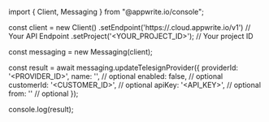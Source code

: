 import { Client, Messaging } from "@appwrite.io/console";

const client = new Client()
    .setEndpoint('https://<REGION>.cloud.appwrite.io/v1') // Your API Endpoint
    .setProject('<YOUR_PROJECT_ID>'); // Your project ID

const messaging = new Messaging(client);

const result = await messaging.updateTelesignProvider({
    providerId: '<PROVIDER_ID>',
    name: '<NAME>', // optional
    enabled: false, // optional
    customerId: '<CUSTOMER_ID>', // optional
    apiKey: '<API_KEY>', // optional
    from: '<FROM>' // optional
});

console.log(result);
